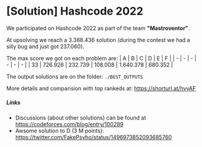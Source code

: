 # [Solution] Hashcode 2022 

We participated on Hashcode 2022 as part of the team **"Mastroventor"**.

At upsolving we reach a 3.388.436 solution (during the contest we had a silly bug and just got 237.060). 

The max score we got on each problem are:
| A | B | C | D | E | F | 
| - | - | - | - | - | - |
| 33 | 726.926 | 232.739 | 108.008 | 1.640.378 | 680.352 |

The output solutions are on the folder:  `./BEST_OUTPUTS`

More details and comparision with top rankeds at: https://shorturl.at/hvyAF

##### Links
- Discussions (about other solutions) can be found at https://codeforces.com/blog/entry/100289
- Awsome solution to D (3 M points): https://twitter.com/FakePsyho/status/1496973852093685760

